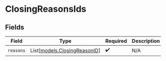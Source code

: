 # ClosingReasonsIds


## Fields

| Field                                                        | Type                                                         | Required                                                     | Description                                                  |
| ------------------------------------------------------------ | ------------------------------------------------------------ | ------------------------------------------------------------ | ------------------------------------------------------------ |
| `reasons`                                                    | List[[models.ClosingReasonID](../models/closingreasonid.md)] | :heavy_check_mark:                                           | N/A                                                          |